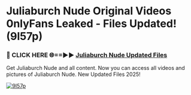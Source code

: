 # Juliaburch Nude Original Videos 0nlyFans Leaked - Files Updated! (9l57p)

<h3>🔴 CLICK HERE 🌐==►► <a href="https://tinyurl.com/y5r63du9" rel="nofollow">Juliaburch Nude Updated Files</a></h3>

Get Juliaburch Nude and all content. Now you can access all videos and pictures of Juliaburch Nude. New Updated Files 2025!

[![9l57p](https://i.imgur.com/UVo9nyh.gif)](https://tinyurl.com/y5r63du9)